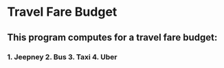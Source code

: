 # Travel Fare Budget
## This program computes for a travel fare budget: 
### 1. Jeepney 2. Bus 3. Taxi 4. Uber
